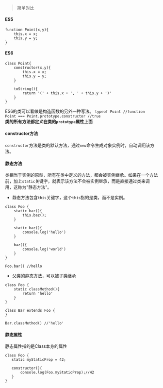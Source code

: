 ##
> 简单对比
#### ES5
```
function Point(x,y){
    this.x = x;
    this.y = y;
}
```

#### ES6
```
class Point{
    constructor(x,y){
        this.x = x;
        this.y = y;
    }
    
    toString(){
        return '(' + this.x + ', ' + this.y + ')'
    }
}
```
ES6的类可以看做是构造函数的另外一种写法。
`typeof Point //function` </br>
`Point === Point.prototype.constructor //true`</br>
**类的所有方法都定义在类的`prototype`属性上面**


#### constructor方法
`constructor`方法是类的默认方法，通过`new`命令生成对象实例时，自动调用该方法。


#### 静态方法
类相当于实例的原型，所有在类中定义的方法，都会被实例继承。如果在一个方法前，加上`static`关键字，就表示该方法不会被实例继承，而是直接通过类来调用，这称为"静态方法"。


- 静态方法包含`this`关键字，这个`this`指的是类，而不是实例。
```
class Foo {
    static bar(){
        this.baz();
    }
    
    static baz(){
        console.log('hello')
    }
    
    baz(){
        console.log('world')
    }
}

Foo.bar() //hello

```

- 父类的静态方法，可以被子类继承
```
class Foo {
    static classMethod(){
        return 'hello'
    }
}

class Bar extends Foo {
}

Bar.classMethod() //'hello'
```

#### 静态属性
静态属性指的是Class本身的属性
```
class Foo {
   static myStaticProp = 42;
   
   constructor(){
       console.log(Foo.myStaticProp);//42
   }
}

```

